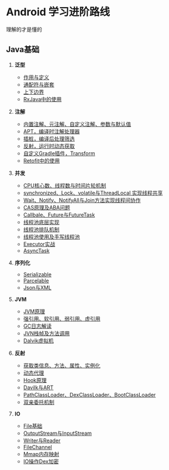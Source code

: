# Android 学习进阶路线
理解的才是懂的

## Java基础

1. **泛型**
    - [作用与定义](#)
    - [通配符与嵌套](#)
    - [上下边界](#)
    - [RxJava中的使用](#)
	
2. **注解**
    - [内置注解、元注解、自定义注解、参数与默认值](#)
    - [APT，编译时注解处理器](#)
    - [插桩，编译后处理筛选](#)
    - [反射，运行时动态获取](#)
    - [自定义Gradle插件，Transform](#)
    - [Retofit中的使用](#)
    
3. **并发**
    - [CPU核心数、线程数与时间片轮机制](#)
    - [synchronized、Lock、volatile与ThreadLocal 实现线程共享](#)
    - [Wait、Notify、NotifyAll与Join方法实现线程间协作](#)
    - [CAS原理及ABA问题](#)
    - [Callbale、Future与FutureTask](#)
    - [线程池底层实现](#)
    - [线程池排队机制](#)
    - [线程池使用及手写线程池](#)
    - [Executor实战](#)
    - [AsyncTask](#)
    
4. **序列化**
    - [Serializable](#)
    - [Parcelable](#)
    - [Json与XML](#)
    
5. **JVM**
    - [JVM原理](#)
    - [强引用、软引用、弱引用、虚引用](#)
    - [GC日志解读](#)
    - [JVN栈帧及方法调用](#)
    - [Dalvik虚拟机](#)
    
6. **反射**
    - [获取类信息、方法、属性、实例化](#)
    - [动态代理](#)
    - [Hook原理](#)
    - [Davilk与ART](#)
    - [PathClassLoader、DexClassLoader、BootClassLoader](#)
    - [双亲委托机制](#)
    
7. **IO**
    - [File基础](#)
    - [OutputStream与InputStream](#)
    - [Writer与Reader](#)
    - [FileChannel](#)
    - [Mmap内存映射](#)
    - [IO操作Dex加密](#)
